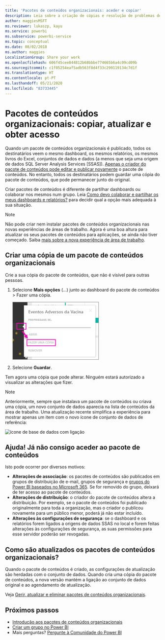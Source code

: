 ```yaml
---
title: 'Pacotes de conteúdos organizacionais: aceder e copiar'
description: Leia sobre a criação de cópias e resolução de problemas de acesso aos pacotes de conteúdos organizacionais no Power BI
author: maggiesMSFT
ms.reviewer: lukaszp, kayu
ms.service: powerbi
ms.subservice: powerbi-service
ms.topic: conceptual
ms.date: 08/02/2018
ms.author: maggies
LocalizationGroup: Share your work
ms.openlocfilehash: 606f45cee844812b68bbbe774665b6a4c09cd09b
ms.sourcegitcommit: c1f05254eaf5adb563f8d4f33c299119134c7d1f
ms.translationtype: HT
ms.contentlocale: pt-PT
ms.lasthandoff: 05/21/2020
ms.locfileid: "83733445"
---
```

# <a name="organizational-content-packs-copy-refresh-and-get-access"></a>Pacotes de conteúdos organizacionais: copiar, atualizar e obter acesso

Quando um pacote de conteúdos organizacionais é publicado, todos os destinatários veem o mesmo dashboard, os mesmos relatórios, os mesmos livros do Excel, conjuntos de dados e dados (a menos que seja uma origem de dados SQL Server Analysis Services [SSAS]).  [Apenas o criador do pacote de conteúdos pode editar e publicar novamente](service-organizational-content-pack-manage-update-delete.md) o pacote de conteúdos.  No entanto, todos os destinatários podem guardar uma cópia do pacote de conteúdos, que pode permanecer junto do original.

Criar pacotes de conteúdos é diferente de partilhar dashboards ou colaborar nos mesmos num grupo. Leia [Como devo colaborar e partilhar os meus dashboards e relatórios?](service-how-to-collaborate-distribute-dashboards-reports.md) para decidir qual a opção mais adequada à sua situação.

> [!NOTE]
> Não pode criar nem instalar pacotes de conteúdos organizacionais nas novas experiências de áreas de trabalho. Agora é uma boa altura para atualizar os seus pacotes de conteúdos para aplicações, se ainda não tiver começado. Saiba [mais sobre a nova experiência de área de trabalho](service-create-the-new-workspaces.md).
>

## <a name="create-a-copy-of-an-organizational-content-pack"></a>Criar uma cópia de um pacote de conteúdos organizacionais
Crie a sua cópia do pacote de conteúdos, que não é visível para outras pessoas.

1. Selecione **Mais opções** (…) junto ao dashboard do pacote de conteúdos > Fazer uma cópia.

    ![](media/service-organizational-content-pack-copy-refresh-access/power-bi-create-copy-organizational-content-pack.png)
2. Selecione **Guardar**.  

Tem agora uma cópia que pode alterar. Ninguém estará autorizado a visualizar as alterações que fizer.

> [!NOTE]
> Anteriormente, sempre que instalava um pacote de conteúdos ou criava uma cópia, um novo conjunto de dados aparecia na lista de conteúdos da área de trabalho. Uma atualização recente simplifica a experiência para mostrar apenas um item com o novo ícone de conjunto de dados de referência:
>
> ![ícone de base de dados com ligação](media/service-organizational-content-pack-copy-refresh-access/power-bi-dataset-reference-icon.png)
>

## <a name="help--i-can-no-longer-access-the-content-pack"></a>Ajuda!  Já não consigo aceder ao pacote de conteúdos
Isto pode ocorrer por diversos motivos:

* **Alterações de associação**:  os pacotes de conteúdos são publicados em grupos de distribuição de e-mail, grupos de segurança e [grupos do Power BI baseados no Microsoft 365](https://support.office.com/article/Create-a-group-in-Office-365-7124dc4c-1de9-40d4-b096-e8add19209e9).  Se for removido do grupo, deixará de ter acesso ao pacote de conteúdos.
* **Alterações de distribuição**: o criador do pacote de conteúdos altera a distribuição. Por exemplo, se o pacote de conteúdos foi publicado originalmente para toda a organização, mas o criador o publicou novamente para um público menor, poderá já não estar incluído.
* **Alterações às configurações de segurança**: se o dashboard e os relatórios forem ligados a origens de dados SSAS no local e forem feitas alterações às configurações de segurança, as suas permissões para esse servidor poderão ser revogadas.

## <a name="how-are-organizational-content-packs-refreshed"></a>Como são atualizados os pacotes de conteúdos organizacionais?
Quando o pacote de conteúdos é criado, as configurações de atualização são herdadas com o conjunto de dados.  Quando cria uma cópia do pacote de conteúdos, a nova versão mantém a ligação ao conjunto de dados original e ao agendamento de atualização.

Veja [Gerir, atualizar e eliminar pacotes de conteúdos organizacionais](service-organizational-content-pack-manage-update-delete.md).

## <a name="next-steps"></a>Próximos passos
* [Introdução aos pacotes de conteúdos organizacionais](service-organizational-content-pack-introduction.md)
* [Criar um grupo no Power BI](service-create-distribute-apps.md)
* Mais perguntas? [Pergunte à Comunidade do Power BI](https://community.powerbi.com/)
